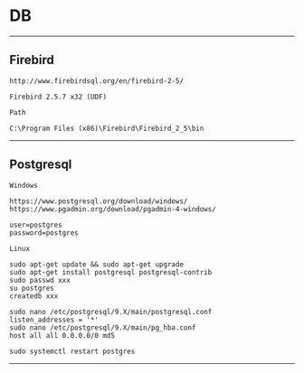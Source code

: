 # DB

----
Firebird
---

    http://www.firebirdsql.org/en/firebird-2-5/

    Firebird 2.5.7 x32 (UDF)

    Path

    C:\Program Files (x86)\Firebird\Firebird_2_5\bin

----
Postgresql
---

    Windows

    https://www.postgresql.org/download/windows/
    https://www.pgadmin.org/download/pgadmin-4-windows/

    user=postgres
    password=postgres

    Linux
    
    sudo apt-get update && sudo apt-get upgrade
    sudo apt-get install postgresql postgresql-contrib
    sudo passwd xxx
    su postgres
    createdb xxx
    
    sudo nano /etc/postgresql/9.X/main/postgresql.conf
    listen_addresses = '*'
    sudo nano /etc/postgresql/9.X/main/pg_hba.conf
    host all all 0.0.0.0/0 md5
    
    sudo systemctl restart postgres
    
    

----
